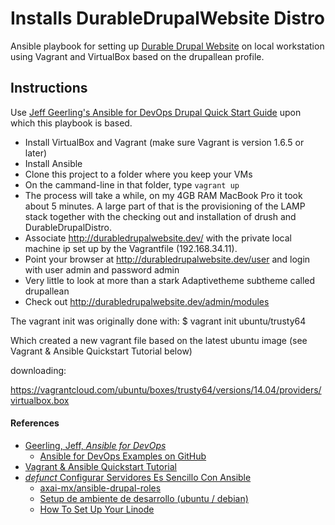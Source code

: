 # Installs DurableDrupalWebsite Distro 

Ansible playbook for setting up [Durable Drupal Website](https://github.com/DurableDrupal/durable-drupal-website) on local workstation using Vagrant and VirtualBox based on the drupallean profile.

## Instructions

Use [Jeff Geerling's Ansible for DevOps Drupal Quick Start Guide](https://github.com/geerlingguy/ansible-for-devops/tree/master/drupal#quick-start-guide) upon which this playbook is based.

* Install VirtualBox and Vagrant (make sure Vagrant is version 1.6.5 or later)
* Install Ansible
* Clone this project to a folder where you keep your VMs
* On the cammand-line in that folder, type `vagrant up`
* The process will take a while, on my 4GB RAM MacBook Pro it took about 5 minutes. A large part of that is the provisioning of the LAMP stack together with the checking out and installation of drush and DurableDrupalDistro.
* Associate http://durabledrupalwebsite.dev/ with the private local machine ip set up by the Vagrantfile (192.168.34.11).
* Point your browser at http://durabledrupalwebsite.dev/user and login with user admin and password admin
* Very little to look at more than a stark Adaptivetheme subtheme called drupallean
* Check out http://durabledrupalwebsite.dev/admin/modules

The vagrant init was originally done with:
$ vagrant init ubuntu/trusty64

Which created a new vagrant file based on the latest ubuntu image (see Vagrant & Ansible Quickstart Tutorial below)

downloading:

https://vagrantcloud.com/ubuntu/boxes/trusty64/versions/14.04/providers/virtualbox.box

#### References

* [Geerling, Jeff, *Ansible for DevOps*](https://leanpub.com/ansible-for-devops)
  * [Ansible for DevOps Examples on GitHub](https://github.com/geerlingguy/ansible-for-devops)
* [Vagrant & Ansible Quickstart Tutorial](http://adamcod.es/2014/09/23/vagrant-ansible-quickstart-tutorial.html)
* [*defunct* Configurar Servidores Es Sencillo Con Ansible](http://guate2014.drupal-centroamerica.org/session/configurar-servidores-es-sencillo-con-ansible)
  * [axai-mx/ansible-drupal-roles](https://github.com/axai-mx/ansible-drupal-roles)
  * [Setup de ambiente de desarrollo (ubuntu / debian)](http://www.axai.com.mx/es/blog/setup-de-ambiente-de-desarrollo-ubuntu-debian)
  * [How To Set Up Your Linode](http://feross.org/how-to-setup-your-linode/)
